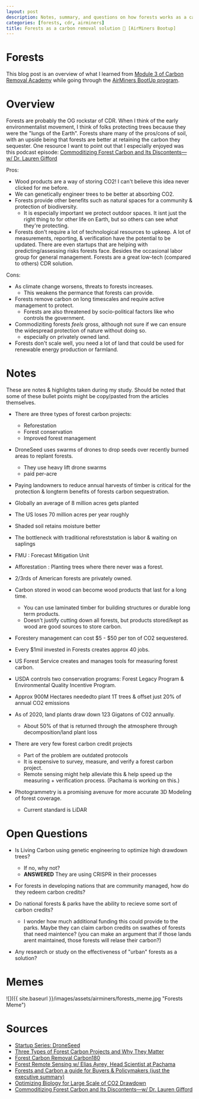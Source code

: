 ```yaml
---
layout: post
description: Notes, summary, and questions on how forests works as a carbon removal solution.
categories: [forests, cdr, airminers]
title: Forests as a carbon removal solution 🌲 [AirMiners Bootup]
---
```


# Forests
This blog post is an overview of what I learned from [Module 3 of Carbon Removal Academy](http://climatechangeacademy.com/courses/carbon-removal/3) while going through the [AirMiners BootUp program](https://bootup.airminers.org/).

# Overview
Forests are probably the OG rockstar of CDR. When I think of the early environmentalist movement, I think of folks protecting trees because they were the "lungs of the Earth". Forests share many of the pros/cons of soil, with an upside being that forests are better at retaining the carbon they sequester. One resource I want to point out that I especially enjoyed was this podcast episode: [Commoditizing Forest Carbon and Its Discontents—w/ Dr. Lauren Gifford](https://www.youtube.com/watch?v=-zMJBGajUWw)

Pros:
- Wood products are a way of storing CO2! I can't believe this idea never clicked for me before. 
- We can genetically engineer trees to be better at absorbing CO2. 
- Forests provide other benefits such as natural spaces for a community & protection of biodiversity. 
    - It is especially important we protect outdoor spaces. It isnt just the right thing to for other life on Earth, but so others can see *what* they're protecting. 
- Forests don't require a lot of technological resources to upkeep. A lot of measurements, reporting, & verification have the potential to be updated. There are even startups that are helping with predicting/assessing risks forests face. Besides the occasional labor group for general management. Forests are a great low-tech (compared to others) CDR solution. 

Cons:
- As climate change worsens, threats to forests increases.
    - This weakens the permance that forests can provide.
- Forests remove carbon on long timescales and require active management to protect.
    - Forests are also threatened by socio-political factors like who controls the government. 
- Commodiziting forests *feels* gross, although not sure if we can ensure the widespread protection of nature without doing so.
    - especially on privately owned land. 
- Forests don't scale well, you need a lot of land that could be used for renewable energy production or farmland.

# Notes
These are notes & highlights taken during my study. Should be noted that some of these bullet points might be copy/pasted from the articles themselves. 

- There are three types of forest carbon projects:
    - Reforestation
    - Forest conservation
    - Improved forest management

- DroneSeed uses swarms of drones to drop seeds over recently burned areas to replant forests. 
    - They use heavy lift drone swarms
    - paid per-acre

- Paying landowners to reduce annual harvests of timber is critical for the protection & longterm benefits of forests carbon sequestration.

- Globally an average of 8 million acres gets planted
- The US loses 70 million acres per year roughly
- Shaded soil retains moisture better

- The bottleneck with traditional reforeststation is labor & waiting on saplings

- FMU : Forecast Mitigation Unit
- Afforestation : Planting trees where there never was a forest.
- 2/3rds of American forests are privately owned.
- Carbon stored in wood can become wood products that last for a long time.
    - You can use laminated timber for building structures or durable long term products.
    - Doesn't justify cutting down all forests, but products stored/kept as wood are good sources to store carbon.

- Forestery management can cost $5 - $50 per ton of CO2 sequestered.
- Every $1mil invested in Forests creates approx 40 jobs.
- US Forest Service creates and manages tools for measuring forest carbon.
- USDA controls two conservation programs: Forest Legacy Program & Environmental Quality Incentive Program.
- Approx 900M Hectares neededto plant 1T trees & offset just 20% of annual CO2 emissions
- As of 2020, land plants draw down 123 Gigatons of C02 annually. 
    - About 50% of that is returned through the atmosphere through decomposition/land plant loss

- There are very few forest carbon credit projects
    - Part of the problem are outdated protocols
    - It is expensive to survey, measure, and verify a forest carbon project.
    - Remote sensing might help alleviate this & help speed up the measuring + verification process. (Pachama is working on this.)

- Photogrammetry is a promising avenuve for more accurate 3D Modeling of forest coverage.
    - Current standard is LiDAR

# Open Questions
- Is Living Carbon using genetic engineering to optimize high drawdown trees?
    - If no, why not?
    - **ANSWERED** They are using CRISPR in their processes

- For forests in developing nations that are community managed, how do they redeem carbon credits?

- Do national forests & parks have the ability to recieve some sort of carbon credits?
    - I wonder how much additional funding this could provide to the parks. Maybe they can claim carbon credits on swathes of forests that need maintence? (you can make an argument that if those lands arent maintained, those forests will relase their carbon?)

- Any research or study on the effectiveness of "urban" forests as a solution?

# Memes
![]({{ site.baseurl }}/images/assets/airminers/forests_meme.jpg "Forests Meme")

# Sources
- [Startup Series: DroneSeed](https://www.myclimatejourney.co/ctss-episodes/droneseed)
- [Three Types of Forest Carbon Projects and Why They Matter](https://pachamainc.medium.com/three-types-of-forest-carbon-projects-and-why-they-matter-ad5b50b4f956)
- [Forest Carbon Removal Carbon180](https://static1.squarespace.com/static/5b9362d89d5abb8c51d474f8/t/602b5c7110a23e723d4e06db/1613454456899/Carbon180+Ed+Packet+Forestry.pdf)
- [Forest Remote Sensing w/ Elias Ayrey, Head Scientist at Pachama](https://www.youtube.com/watch?v=RWWiLMWCoIk)
- [Forests and Carbon a guide for Buyers & Policymakers (just the executive summary)](https://docsend.com/view/vg2r7qiv6ytbp9ya)
- [Optimizing Biology for Large Scale of CO2 Drawdown](https://www.youtube.com/watch?v=XZoiviUjlkY&t=419s)
- [Commoditizing Forest Carbon and Its Discontents—w/ Dr. Lauren Gifford](https://www.youtube.com/watch?v=-zMJBGajUWw)